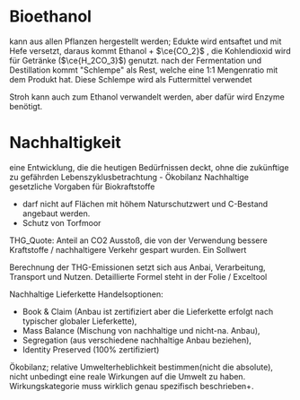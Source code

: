 # Bioethanol
kann aus allen Pflanzen hergestellt werden; 
Edukte wird entsaftet und mit Hefe versetzt, daraus kommt Ethanol + $\ce{CO_2}$ , die Kohlendioxid wird für Getränke ($\ce{H_2CO_3}$) genutzt.
nach der Fermentation und Destillation kommt "Schlempe" als Rest, welche eine 1:1 Mengenratio mit dem Produkt hat. Diese Schlempe wird als Futtermittel verwendet

Stroh kann auch zum Ethanol verwandelt werden, aber dafür wird Enzyme benötigt.

# Nachhaltigkeit
eine Entwicklung, die die heutigen Bedürfnissen deckt, ohne die zukünftige zu gefährden
Lebenszyklusbetrachtung - Ökobilanz
Nachhaltige gesetzliche Vorgaben für Biokraftstoffe
- darf nicht auf Flächen mit höhem Naturschutzwert und C-Bestand angebaut werden.
- Schutz von Torfmoor

THG_Quote: Anteil an CO2 Ausstoß, die von der Verwendung bessere Kraftstoffe / nachhaltigere Verkehr gespart wurden. Ein Sollwert

Berechnung der THG-Emissionen setzt sich aus Anbai, Verarbeitung, Transport und Nutzen. Detaillierte Formel steht in der Folie / Exceltool

Nachhaltige Lieferkette Handelsoptionen: 
- Book & Claim (Anbau ist zertifiziert aber die Lieferkette erfolgt nach typischer globaler Lieferkette),
- Mass Balance (Mischung von nachhaltige und nicht-na. Anbau), 
- Segregation (aus verschiedene nachhaltige Anbau beziehen), 
- Identity Preserved (100% zertifiziert)

Ökobilanz; relative Umwelterheblichkeit bestimmen(nicht die absolute), nicht unbedingt eine reale Wirkungen auf die Umwelt zu haben. Wirkungskategorie muss wirklich genau spezifisch beschrieben+.